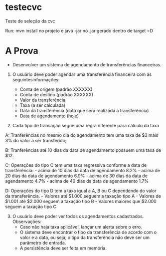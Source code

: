# testecvc
Teste de seleção da cvc

Run:
  mvn install no projeto e java -jar  no .jar gerado dentro de target =D


# A Prova

- Desenvolver um sistema de agendamento de transferências financeiras.
1) O usuário deve poder agendar uma transferência financeira com as seguintesinformações:
    - Conta de origem (padrão XXXXXX)
    - Conta de destino (padrão XXXXXX)
    - Valor da transferência
    - Taxa (a ser calculada)
    - Data da transferência (data que será realizada a transferência)
    - Data de agendamento (hoje)

2) Cada tipo de transação segue uma regra diferente para cálculo da taxa
  
  A: Tranferências no mesmo dia do agendamento tem uma taxa de $3 mais 3% do valor a
  ser transferido;

  B: Tranferências até 10 dias da data de agendamento possuem uma taxa de $12.

  C: Operações do tipo C tem uma taxa regressiva conforme a data de
    transferência:
    - acima de 10 dias da data de agendamento 8.2%
    - acima de 20 dias da data de agendamento 6.9%
    - acima de 30 dias da data de agendamento 4.7%
    - acima de 40 dias da data de agendamento 1.7%
    
  D: Operações do tipo D tem a taxa igual a A, B ou C dependendo do valor da
    transferência.
    - Valores até $1.000 seguem a taxação tipo A
    - Valores de $1.001 até $2.000 seguem a taxação tipo B
    - Valores maiores que $2.000 seguem a taxação tipo C

3) O usuário deve poder ver todos os agendamentos cadastrados.
    Observações:
    - Caso não haja taxa aplicável, lançar um alerta sobre o erro.
    - O sistema deve encontrar o tipo da transferência de acordo com o valor e a data, ou
      seja, o tipo da transferência não deve ser um parâmetro de entrada.
    - A persistência deve ser feita em memória.
